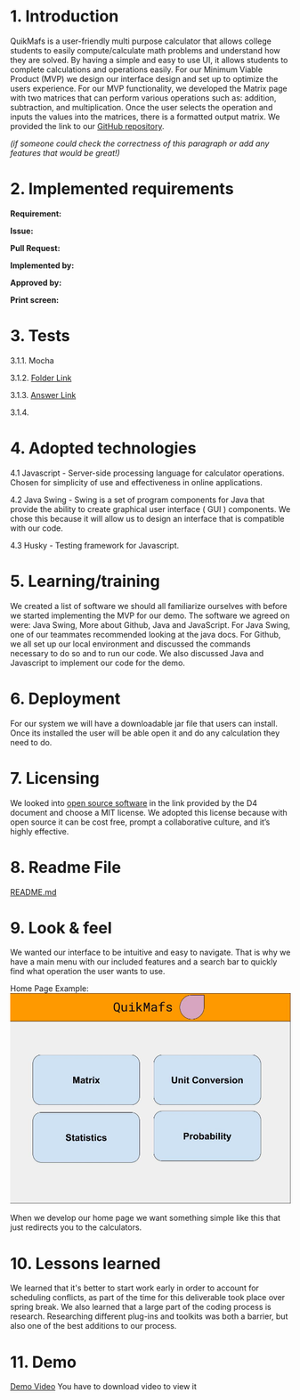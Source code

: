 # 1. Introduction
QuikMafs is a user-friendly multi purpose calculator that allows college students to easily compute/calculate math problems and understand how they are solved. By having a simple and easy to use UI, it allows students to complete calculations and operations easily. For our Minimum Viable Product (MVP) we design our interface design and set up to optimize the users experience. For our MVP functionality, we developed the Matrix page with two matrices that can perform various operations such as: addition, subtraction, and multiplication. Once the user selects the operation and inputs the values into the matrices, there is a formatted output matrix. 
We provided the link to our [GitHub repository](https://github.com/ZaderRox1111/CS-386-Project). 

*(if someone could check the correctness of this paragraph or add any features that would be great!)*

# 2. Implemented requirements
**Requirement:** 

**Issue:** 

**Pull Request:** 

**Implemented by:** 

**Approved by:** 

**Print screen:** 

# 3. Tests
3.1.1. Mocha 

3.1.2. [Folder Link](https://github.com/ZaderRox1111/CS-386-Project/tree/test/backend/test) 

3.1.3. [Answer Link](https://github.com/ZaderRox1111/CS-386-Project/blob/test/backend/src/handlers/matrix.js)

3.1.4. 

# 4. Adopted technologies
4.1 Javascript - Server-side processing language for calculator operations. Chosen for simplicity of use and effectiveness in online applications.

4.2 Java Swing - Swing is a set of program components for Java that provide the ability to create graphical user interface ( GUI ) components. We chose this because it will allow us to design an interface that is compatible with our code.

4.3 Husky - Testing framework for Javascript.

# 5. Learning/training
We created a list of software we should all familiarize ourselves with before we started implementing the MVP for our demo. The software we agreed on were: Java Swing, More about Github, Java and JavaScript. For Java Swing, one of our teammates recommended looking at the java docs. For Github, we all set up our local environment and discussed the commands necessary to do so and to run our code. We also discussed Java and Javascript to implement our code for the demo.

# 6. Deployment 
For our system we will have a downloadable jar file that users can install. Once its installed the user will be able open it and do any calculation they need to do.

# 7. Licensing
We looked into [open source software](http://redhat.slides.com/glikins/open-source-licensing-101#/) in the link provided by the D4 document and choose a MIT license. We adopted this license because with open source it can be cost free, prompt a collaborative culture, and it’s highly effective.

# 8. Readme File
[README.md](https://github.com/ZaderRox1111/CS-386-Project/blob/test/README.md)

# 9. Look & feel
We wanted our interface to be intuitive and easy to navigate. That is why we have a main menu with our included features and a search bar to quickly find what operation the user wants to use.

Home Page Example:
![](https://github.com/ZaderRox1111/CS-386-Project/blob/test/deliverables/Home%20Page.jpg)

When we develop our home page we want something simple like this that just redirects you to the calculators. 

# 10. Lessons learned
We learned that it's better to start work early in order to account for scheduling conflicts, as part of the time for this deliverable took place over spring break. We also learned that a large part of the coding process is research. Researching different plug-ins and toolkits was both a barrier, but also one of the best additions to our process.

# 11. Demo
[Demo Video](https://github.com/ZaderRox1111/CS-386-Project/blob/test/deliverables/2022-03-20%2022-36-20.mp4) You have to download video to view it

